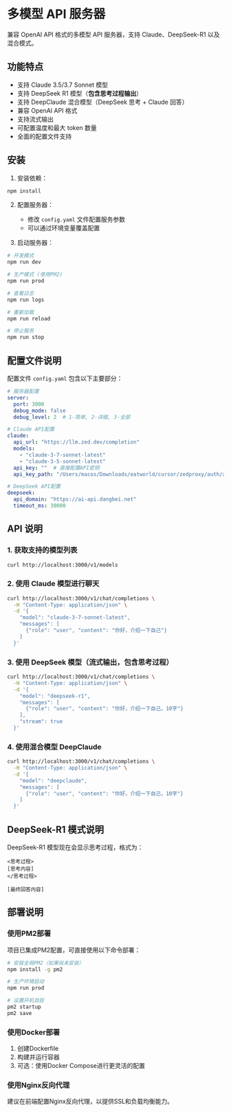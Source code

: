 # 多模型 API 服务器

兼容 OpenAI API 格式的多模型 API 服务器，支持 Claude、DeepSeek-R1 以及混合模式。

## 功能特点

- 支持 Claude 3.5/3.7 Sonnet 模型
- 支持 DeepSeek R1 模型（**包含思考过程输出**）
- 支持 DeepClaude 混合模型（DeepSeek 思考 + Claude 回答）
- 兼容 OpenAI API 格式
- 支持流式输出
- 可配置温度和最大 token 数量
- 全面的配置文件支持

## 安装

1. 安装依赖：
```bash
npm install
```

2. 配置服务器：
   - 修改 `config.yaml` 文件配置服务参数
   - 可以通过环境变量覆盖配置

3. 启动服务器：

```bash
# 开发模式
npm run dev

# 生产模式 (使用PM2)
npm run prod

# 查看日志
npm run logs

# 重新加载
npm run reload

# 停止服务
npm run stop
```

## 配置文件说明

配置文件 `config.yaml` 包含以下主要部分：

```yaml
# 服务器配置
server:
  port: 3000
  debug_mode: false
  debug_level: 2  # 1-简单, 2-详细, 3-全部

# Claude API配置 
claude:
  api_url: "https://llm.zed.dev/completion"
  models:
    - "claude-3-7-sonnet-latest"
    - "claude-3-5-sonnet-latest"
  api_key: ""  # 直接配置API密钥
  api_key_path: "/Users/macos/Downloads/eatworld/cursor/zedproxy/auth/api_tokens.txt"  # 或从文件读取

# DeepSeek API配置
deepseek:
  api_domain: "https://ai-api.dangbei.net"
  timeout_ms: 30000
```

## API 说明

### 1. 获取支持的模型列表
```bash
curl http://localhost:3000/v1/models
```

### 2. 使用 Claude 模型进行聊天
```bash
curl http://localhost:3000/v1/chat/completions \
  -H "Content-Type: application/json" \
  -d '{
    "model": "claude-3-7-sonnet-latest",
    "messages": [
      {"role": "user", "content": "你好，介绍一下自己"}
    ]
  }'
```

### 3. 使用 DeepSeek 模型（流式输出，包含思考过程）
```bash
curl http://localhost:3000/v1/chat/completions \
  -H "Content-Type: application/json" \
  -d '{
    "model": "deepseek-r1",
    "messages": [
      {"role": "user", "content": "你好，介绍一下自己，10字"}
    ],
    "stream": true
  }'
```

### 4. 使用混合模型 DeepClaude
```bash
curl http://localhost:3000/v1/chat/completions \
  -H "Content-Type: application/json" \
  -d '{
    "model": "deepclaude",
    "messages": [
      {"role": "user", "content": "你好，介绍一下自己，10字"}
    ]
  }'
```

## DeepSeek-R1 模式说明

DeepSeek-R1 模型现在会显示思考过程，格式为：

```
<思考过程>
[思考内容]
</思考过程>

[最终回答内容]
```

## 部署说明

### 使用PM2部署
项目已集成PM2配置，可直接使用以下命令部署：

```bash
# 安装全局PM2（如果尚未安装）
npm install -g pm2

# 生产环境启动
npm run prod  

# 设置开机自启
pm2 startup
pm2 save
```

### 使用Docker部署
1. 创建Dockerfile
2. 构建并运行容器
3. 可选：使用Docker Compose进行更灵活的配置

### 使用Nginx反向代理
建议在前端配置Nginx反向代理，以提供SSL和负载均衡能力。 